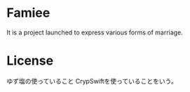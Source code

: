 # Famiee
It is a project launched to express various forms of marriage.

# License

ゆず塩の使っていること
CrypSwiftを使っていることをいう。

